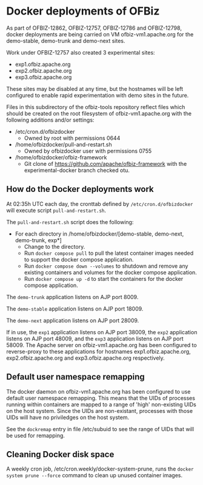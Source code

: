 # Docker deployments of OFBiz

As part of OFBIZ-12862, OFBIZ-12757, OFBIZ-12786 and OFBIZ-12798, docker deployments are being carried on VM ofbiz-vm1.apache.org for the
demo-stable, demo-trunk and demo-next sites.

Work under OFBIZ-12757 also created 3 experimental sites:
* exp1.ofbiz.apache.org
* exp2.ofbiz.apache.org
* exp3.ofbiz.apache.org

These sites may be disabled at any time, but the hostnames will be left configured to enable rapid experimentation with 
demo sites in the future.

Files in this subdirectory of the ofbiz-tools repository reflect files which should be created on the root filesystem of ofbiz-vm1.apache.org with the following additions and/or settings:
* /etc/cron.d/ofbizdocker
  * Owned by root with permissions 0644
* /home/ofbizdocker/pull-and-restart.sh
  * Owned by ofbizdocker user with permissions 0755
* /home/ofbizdocker/ofbiz-framework
  * Git clone of https://github.com/apache/ofbiz-framework with the experimental-docker branch checked otu.


## How do the Docker deployments work

At 02:35h UTC each day, the cronttab defined by `/etc/cron.d/ofbizdocker` will execute script `pull-and-restart.sh`. 

The `pull-and-restart.sh` script does the following:
* For each directory in /home/ofbizdocker/[demo-stable, demo-next, demo-trunk, exp*]
  * Change to the directory.
  * Run `docker compose pull` to pull the latest container images needed to support the docker compose application.
  * Run `docker compose down --volumes` to shutdown and remove any existing containers and volumes for the docker compose application.
  * Run `docker compose up -d` to start the containers for the docker compose application.

The `demo-trunk` application listens on AJP port 8009.

The `demo-stable` application listens on AJP port 18009.

The `demo-next` application listens on AJP port 28009.

If in use, the `exp1` application listens on AJP port 38009, the `exp2` application listens on AJP port 48009, and the `exp3` application listens on AJP port 58009. The Apache server on ofbiz-vm1.apache.org has been configured to reverse-proxy to these applications for hostnames exp1.ofbiz.apache.org, exp2.ofbiz.apache.org and exp3.ofbiz.apache.org respectively.


## Default user namespace remapping

The docker daemon on ofbiz-vm1.apache.org has been configured to use default user namespace remapping. This means that the UIDs of processes running within containers are mapped to a range of 'high' non-existing UIDs on the host system. Since the UIDs are non-existant, processes with those UIDs will have no priviledges on the host system.

See the `dockremap` entry in file /etc/subuid to see the range of UIDs that will be used for remapping.

## Cleaning Docker disk space

A weekly cron job, /etc/cron.weekly/docker-system-prune, runs the `docker system prune --force` command to clean up unused container images.
